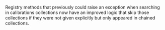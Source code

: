 Registry methods that previously could raise an exception when searching in
calibrations collections now have an improved logic that skip those
collections if they were not given explicitly but only appeared in chained
collections.
